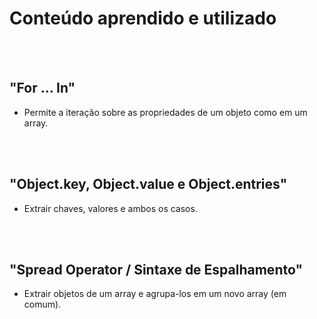 # Conteúdo aprendido e utilizado

<br><br>
## "For … In"
 - Permite a iteração sobre as propriedades de um objeto como em um array.

<br><br>
## "Object.key, Object.value e Object.entries"
- Extrair chaves, valores e ambos os casos.

<br><br>
## "Spread Operator / Sintaxe de Espalhamento"
- Extrair objetos de um array e agrupa-los em um novo array (em comum).
